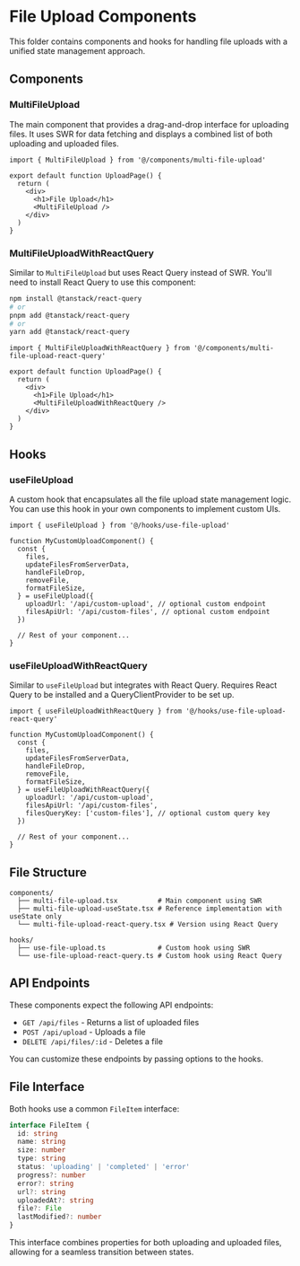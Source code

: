 # File Upload Components

This folder contains components and hooks for handling file uploads with a unified state management approach.

## Components

### MultiFileUpload

The main component that provides a drag-and-drop interface for uploading files. It uses SWR for data fetching and displays a combined list of both uploading and uploaded files.

```tsx
import { MultiFileUpload } from '@/components/multi-file-upload'

export default function UploadPage() {
  return (
    <div>
      <h1>File Upload</h1>
      <MultiFileUpload />
    </div>
  )
}
```

### MultiFileUploadWithReactQuery

Similar to `MultiFileUpload` but uses React Query instead of SWR. You'll need to install React Query to use this component:

```bash
npm install @tanstack/react-query
# or
pnpm add @tanstack/react-query
# or
yarn add @tanstack/react-query
```

```tsx
import { MultiFileUploadWithReactQuery } from '@/components/multi-file-upload-react-query'

export default function UploadPage() {
  return (
    <div>
      <h1>File Upload</h1>
      <MultiFileUploadWithReactQuery />
    </div>
  )
}
```

## Hooks

### useFileUpload

A custom hook that encapsulates all the file upload state management logic. You can use this hook in your own components to implement custom UIs.

```tsx
import { useFileUpload } from '@/hooks/use-file-upload'

function MyCustomUploadComponent() {
  const {
    files,
    updateFilesFromServerData,
    handleFileDrop,
    removeFile,
    formatFileSize,
  } = useFileUpload({
    uploadUrl: '/api/custom-upload', // optional custom endpoint
    filesApiUrl: '/api/custom-files', // optional custom endpoint
  })

  // Rest of your component...
}
```

### useFileUploadWithReactQuery

Similar to `useFileUpload` but integrates with React Query. Requires React Query to be installed and a QueryClientProvider to be set up.

```tsx
import { useFileUploadWithReactQuery } from '@/hooks/use-file-upload-react-query'

function MyCustomUploadComponent() {
  const {
    files,
    updateFilesFromServerData,
    handleFileDrop,
    removeFile,
    formatFileSize,
  } = useFileUploadWithReactQuery({
    uploadUrl: '/api/custom-upload',
    filesApiUrl: '/api/custom-files',
    filesQueryKey: ['custom-files'], // optional custom query key
  })

  // Rest of your component...
}
```

## File Structure

```
components/
  ├── multi-file-upload.tsx          # Main component using SWR
  ├── multi-file-upload-useState.tsx # Reference implementation with useState only
  └── multi-file-upload-react-query.tsx # Version using React Query

hooks/
  ├── use-file-upload.ts             # Custom hook using SWR
  └── use-file-upload-react-query.ts # Custom hook using React Query
```

## API Endpoints

These components expect the following API endpoints:

- `GET /api/files` - Returns a list of uploaded files
- `POST /api/upload` - Uploads a file
- `DELETE /api/files/:id` - Deletes a file

You can customize these endpoints by passing options to the hooks.

## File Interface

Both hooks use a common `FileItem` interface:

```ts
interface FileItem {
  id: string
  name: string
  size: number
  type: string
  status: 'uploading' | 'completed' | 'error'
  progress?: number
  error?: string
  url?: string
  uploadedAt?: string
  file?: File
  lastModified?: number
}
```

This interface combines properties for both uploading and uploaded files, allowing for a seamless transition between states.
